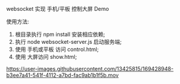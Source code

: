 websocket 实现 手机/平板 控制大屏 Demo

使用方法:
1. 根目录执行 npm install 安装相应依赖;
2. 执行 node websocket-server.js 启动服务端;
3. 使用 手机或平板 访问 control.html;
4. 使用 大屏访问 show.html;


https://user-images.githubusercontent.com/13425815/169428948-b3ee7a41-541f-4112-a7bd-fac9ab1b1f5b.mov
